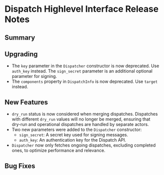 # Dispatch Highlevel Interface Release Notes

## Summary

<!-- Here goes a general summary of what this release is about -->

## Upgrading

* The `key` parameter in the `Dispatcher` constructor is now deprecated. Use `auth_key` instead. The `sign_secret` parameter is an additional optional parameter for signing.
* The `components` property in `DispatchInfo` is now deprecated. Use `target` instead.

## New Features

* `dry_run` status is now considered when merging dispatches. Dispatches with different `dry_run` values will no longer be merged, ensuring that dry-run and operational dispatches are handled by separate actors.
* Two new parameters were added to the `Dispatcher` constructor:
  * `sign_secret`: A secret key used for signing messages.
  * `auth_key`: An authentication key for the Dispatch API.
* `Dispatcher` now only fetches ongoing dispatches, excluding completed ones, to optimize performance and relevance.

## Bug Fixes

<!-- Here goes notable bug fixes that are worth a special mention or explanation -->

